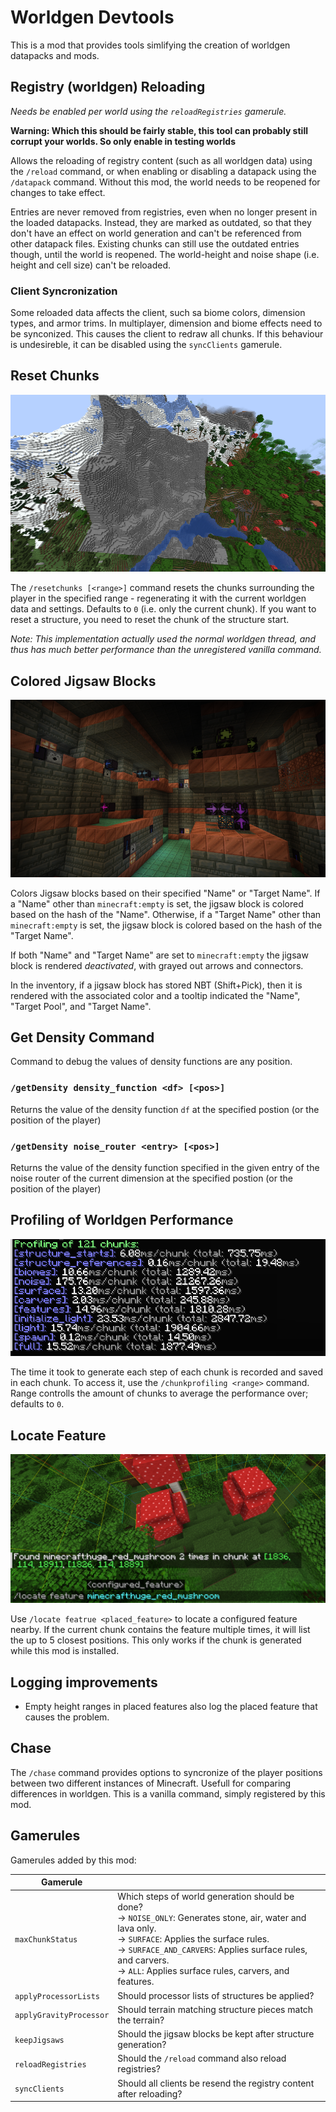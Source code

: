 # Worldgen Devtools

This is a mod that provides tools simlifying the creation of worldgen datapacks and mods.

## Registry (worldgen) Reloading

*Needs be enabled per world using the `reloadRegistries` gamerule.*

**Warning: Which this should be fairly stable, this tool can probably still corrupt your worlds. So only enable in testing worlds**

Allows the reloading of registry content (such as all worldgen data) using the `/reload` command, or when enabling or
disabling a datapack using the `/datapack` command. Without this mod, the world needs to be reopened for changes to take
effect.

Entries are never removed from registries, even when no longer present in the loaded datapacks. Instead, they are marked as
outdated, so that they don't have an effect on world generation and can't be referenced from other datapack files.
Existing chunks can still use the outdated entries though, until the world is reopened. The world-height and noise shape
(i.e. height and cell size) can't be reloaded.

### Client Syncronization

Some reloaded data affects the client, such sa biome colors, dimension types, and armor trims. In multiplayer, dimension
and biome effects need to be synconized. This causes the client to redraw all chunks. If this behaviour is undesireble,
it can be disabled using the `syncClients` gamerule.

## Reset Chunks
![Resetting chunks to NOISE_ONLY](docs/images/noise_only.png)


The `/resetchunks [<range>]` command resets the chunks surrounding the player in the specified range - regenerating it with the current worldgen data and settings. Defaults to `0` (i.e. only the current chunk). If you want to reset a structure, you need to reset the chunk of the structure start.

*Note: This implementation actually used the normal worldgen thread, and thus has much better performance than the unregistered vanilla command.*

## Colored Jigsaw Blocks
![Colored jigsaw blocks in a trial chamber](docs/images/colored_jigsaws.png)

Colors Jigsaw blocks based on their specified "Name" or "Target Name". If a "Name" other than `minecraft:empty` is set,
the jigsaw block is colored based on the hash of the "Name". Otherwise, if a "Target Name" other than `minecraft:empty`
is set, the jigsaw block is colored based on the hash of the "Target Name".

If both "Name" and "Target Name" are set to `minecraft:empty` the jigsaw block is rendered *deactivated*, with grayed
out arrows and connectors.

In the inventory, if a jigsaw block has stored NBT (Shift+Pick), then it is rendered with the associated color and a
tooltip indicated the "Name", "Target Pool", and "Target Name".

## Get Density Command

Command to debug the values of density functions are any position.

### `/getDensity density_function <df> [<pos>]`

Returns the value of the density function `df` at the specified postion (or the position of the player)

### `/getDensity noise_router <entry> [<pos>]`

Returns the value of the density function specified in the given entry of the noise router of the current dimension at
the specified postion (or the position of the player)

## Profiling of Worldgen Performance

![Chunk profiling example](docs/images/chunk_profiling.png)

The time it took to generate each step of each chunk is recorded and saved in each chunk. To access it, use
the `/chunkprofiling <range>` command. Range controlls the amount of chunks to average the performance over; defaults
to `0`.

## Locate Feature

![Locating huge red mushrooms](docs/images/locate_feature.png)

Use `/locate featrue <placed_feature>` to locate a configured feature nearby. If the current chunk contains the feature
multiple times, it will list the up to 5 closest positions. This only works if the chunk is generated while this mod is
installed.

## Logging improvements
- Empty height ranges in placed features also log the placed feature that causes the problem. 

## Chase

The `/chase` command provides options to syncronize of the player positions between two different instances of Minecraft. Usefull for
comparing differences in worldgen. This is a vanilla command, simply registered by this mod.

## Gamerules

Gamerules added by this mod:

| Gamerule                |                                                                                                                                                                                                                                                                                                    |
|-------------------------|----------------------------------------------------------------------------------------------------------------------------------------------------------------------------------------------------------------------------------------------------------------------------------------------------|
| `maxChunkStatus`        | Which steps of world generation should be done? <br/> -> `NOISE_ONLY`: Generates stone, air, water and lava only. <br/> -> `SURFACE`: Applies the surface rules. <br/> -> `SURFACE_AND_CARVERS`: Applies surface rules, and carvers. <br/> -> `ALL`: Applies surface rules, carvers, and features. |
| `applyProcessorLists`   | Should processor lists of structures be applied?                                                                                                                                                                                                                                                   |
| `applyGravityProcessor` | Should terrain matching structure pieces match the terrain?                                                                                                                                                                                                                                        |
| `keepJigsaws`           | Should the jigsaw blocks be kept after structure generation?                                                                                                                                                                                                                                       |
| `reloadRegistries`      | Should the `/reload` command also reload registries?                                                                                                                                                                                                                                               |
| `syncClients`           | Should all clients be resend the registry content after reloading?                                                                                                                                                                                                                                 |

